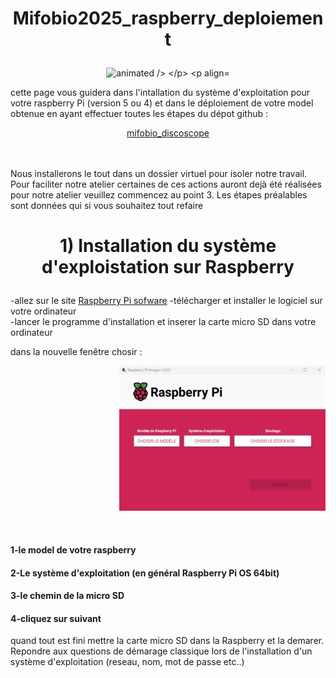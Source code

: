 <h1 style="text-align: center;">
  <p align="center">
Mifobio2025_raspberry_deploiement
</p></h1>
<p align="center">
  <img src="https://i.giphy.com/media/v1.Y2lkPTc5MGI3NjExcG93MmF5czhkc2d1OGsxeXpzaXE1MTd5MTlrZm5qbzZvM21razhhbyZlcD12MV9pbnRlcm5hbF9naWZfYnlfaWQmY3Q9Zw/9jwR2KCuAf8aIANOUr/giphy.gif" alt="animated />
</p>
<p align="left"> 
    
cette page vous guidera dans l'intallation du système d'exploitation pour votre raspberry Pi (version 5 ou 4)
    et dans le déploiement de votre model obtenue en ayant effectuer toutes les étapes du dépot github :
    
 <p align="center"><a href="https://github.com/brice-ronsin/mifobio_discoscope">mifobio_discoscope</a></p><br/>
 <br/>Nous installerons le tout dans un dossier virtuel pour isoler notre travail. 
    Pour faciliter notre atelier certaines de ces actions auront dejà été réalisées 
pour notre atelier veuillez commencez au point 3. Les étapes préalables sont données qui si vous souhaitez tout refaire<br/>

<h1 style="text-align: center;">
  <p align="center">
1) Installation du système d'exploistation sur Raspberry
  </p></h1>

-allez sur le site <a href="https://www.raspberrypi.com/software/">Raspberry Pi sofware</a>
-télécharger et installer le logiciel sur votre ordinateur <br/>
-lancer le programme d'installation et inserer la carte micro SD dans votre ordinateur<br/> 

dans la nouvelle fenêtre chosir :<br/>
<p align="right">
  <img src="https://github.com/brice-ronsin/mifobio2025_raspberry_deploiement/blob/main/images/sofware_raspberry.jpg" />
</p><br/>

#### 1-le model de votre raspberry<br/>
#### 2-Le système d'exploitation (en général Raspberry Pi OS 64bit)<br/>
#### 3-le chemin de la micro SD<br/>
#### 4-cliquez sur suivant <br/>
quand tout est fini mettre la carte micro SD dans la Raspberry et la demarer. Repondre aux questions de démarage classique lors de l'installation d'un système d'exploitation (reseau, nom, mot de passe etc..)

